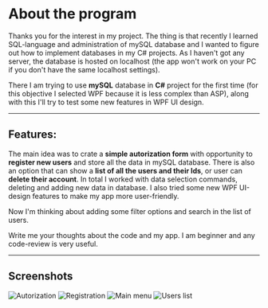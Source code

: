 # About the program

Thanks you for the interest in my project. The thing is that recently I learned SQL-language and administration of mySQL database and I wanted to figure out how to implement databases in my C# projects.
As I haven't got any server, the database is hosted on localhost (the app won't work on your PC if you don't have the same localhost settings).

There I am trying to use __mySQL__ database in __C#__ project for the first time (for this objective I selected WPF because it is less complex than ASP), along with this I'll try to test some new features in WPF UI design.
____
## Features:

The main idea was to crate a __simple autorization form__ with opportunity to __register new users__ and store all the data in mySQL database.
There is also an option that can show a __list of all the users and their Ids__, or user can __delete their account__.
In total I worked with data selection commands, deleting and adding new data in database.
I also tried some new WPF UI-design features to make my app more user-friendly.

Now I'm thinking about adding some filter options and search in the list of users. 

Write me your thoughts about the code and my app. I am beginner and any code-review is very useful.
____
## Screenshots
![Autorization](https://i.imgur.com/xhOXopH.png "Autorization")
![Registration](https://i.imgur.com/N5GxJNl.png "Registration")
![Main menu](https://i.imgur.com/9IP8ooi.png "Main menu")
![Users list](https://i.imgur.com/Dw6R1WJ.png "Users list")
